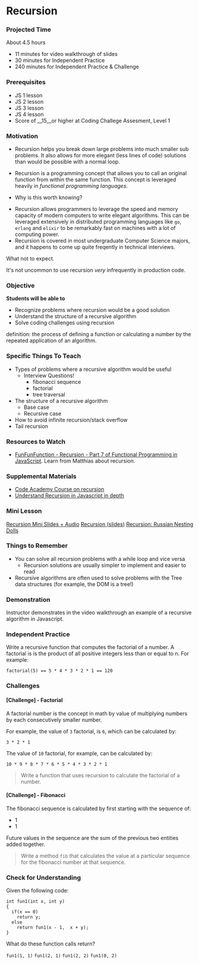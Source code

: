 # Recursion

### Projected Time
About 4.5 hours
- 11 minutes for video walkthrough of slides
- 30 minutes for Independent Practice
- 240 minutes for Independent Practice & Challenge

### Prerequisites
- JS 1 lesson
- JS 2 lesson
- JS 3 lesson
- JS 4 lesson
- Score of __15__or higher at Coding Challege Assesment, Level 1

### Motivation

- Recursion helps you break down large problems into much smaller sub problems.  It also allows for more elegant (less lines of code) solutions than would be possible with a normal loop.

- Recursion is a programming concept that allows you to call an original function from within the same function.  This concept is leveraged heavily in _functional programming languages_.

- Why is this worth knowing?

* Recursion allows programmers to leverage the speed and memory capacity of modern computers to write elegant algorithms.  This can be leveraged extensively in distributed programming languages like `go`, `erlang` and `elixir` to be remarkably fast on machines with a lot of computing power.
* Recursion is covered in most undergraduate Computer Science majors, and it happens to come up quite freqently in technical interviews.

What not to expect.

It's not uncommon to use recursion _very_ infrequently in production code.


### Objective
**Students will be able to**
- Recognize problems where recursion would be a good solution
- Understand the structure of a recursive algorithm
- Solve coding challenges using recursion

definition: the process of defining a function or calculating a number by the repeated application of an algorithm.

### Specific Things To Teach
- Types of problems where a recursive algorithm would be useful
  - Interview Questions!
    - fibonacci sequence
    - factorial
    - tree traversal 
- The structure of a recursive algorithm
	- Base case
	- Recursive case
- How to avoid infinite recursion/stack overflow
- Tail recursion

### Resources to Watch

- [FunFunFunction - Recursion - Part 7 of Functional Programming in JavaScript](https://www.youtube.com/watch?v=k7-N8R0-KY4).  Learn from Matthias about recursion.

### Supplemental Materials
- [Code Academy Course on recursion](https://www.codecademy.com/courses/javascript-lesson-205/0/1)
- [Understand Recursion in Javascript in depth](https://www.thecodingdelight.com/understanding-recursion-javascript/)

### Mini Lesson
[Recursion Mini Slides + Audio](https://www.useloom.com/share/e2ce9f18d8af4fa1a836ce72d873566c)
[Recursion (slides)](https://docs.google.com/presentation/d/1KQ5bPs839gvH3iO4-v5fdVZ3JOH9_4QP0y5g0_YxxlQ/edit#slide=id.p)
[Recursion: Russian Nesting Dolls](https://www.youtube.com/watch?v=93_iFq6rBy8)

### Things to Remember
- You can solve all recursion problems with a while loop and vice versa 
	- Recursion solutions are usually simpler to implement and easier to read
- Recursive algorithms are often used to solve problems with the Tree data structures (for example, the DOM is a tree!)

### Demonstration
Instructor demonstrates in the video walkthrough an example of a recursive algorithm in Javascript.

### Independent Practice  
Write a recursive function that computes the factorial of a number. A factorial is is the product of all positive integers less than or equal to n. For example:

`factorial(5) == 5 * 4 * 3 * 2 * 1 == 120`

### Challenges


#### [Challenge] - Factorial

A factorial number is the concept in math by value of multiplying numbers by each consecutively smaller number. 

For example, the value of `3` factorial, is `6`, which can be calculated by:

```
3 * 2 * 1
```

The value of `10` factorial, for example, can be calculated by:

```
10 * 9 * 8 * 7 * 6 * 5 * 4 * 3 * 2 * 1
``` 

> Write a function that uses recursion to calculate the factorial of a number.

#### [Challenge] - Fibonacci

The fibonacci sequence is calculated by first starting with the sequence of:

* 1
* 1

Future values in the sequence are the sum of the previous two entities added together.    

> Write a method `fib` that calculates the value at a particular sequence for the fibonacci number at that sequence.





### Check for Understanding

Given the following code:

```
int fun1(int x, int y) 
{
  if(x == 0)
    return y;
  else
    return fun1(x - 1,  x + y);
}
```

What do these function calls return?

`fun1(1, 1)`
`fun1(2, 1)`
`fun1(2, 2)`
`fun1(0, 2)`
